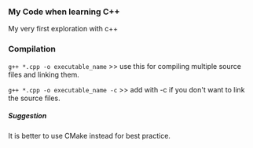 ### My Code when learning C++

My very first exploration with c++

### Compilation

`g++ *.cpp -o executable_name` >> use this for compiling multiple source files and linking them.

`g++ *.cpp -o executable_name -c` >> add with -c if you don't want to link the source files.

##### Suggestion

It is better to use CMake instead for best practice.
